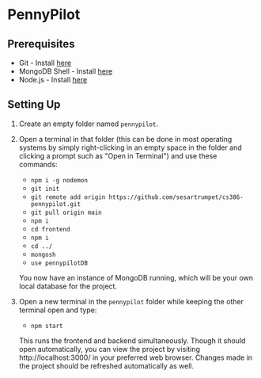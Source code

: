 # PennyPilot

## Prerequisites

- Git - Install [here](https://git-scm.com/downloads) 
- MongoDB Shell - Install [here](https://www.mongodb.com/try/download/shell)
- Node.js - Install [here](https://nodejs.org/en)

## Setting Up

1. Create an empty folder named `pennypilot`.

2. Open a terminal in that folder (this can be done in most operating systems by simply right-clicking in an empty space in the folder and clicking a prompt such as "Open in Terminal") and use these commands:

    - `npm i -g nodemon`
    - `git init`
    - `git remote add origin https://github.com/sesartrumpet/cs386-pennypilot.git`
    - `git pull origin main`
    - `npm i`
    - `cd frontend`
    - `npm i`
    - `cd ../`
    - `mongosh`
    - `use pennypilotDB`

    You now have an instance of MongoDB running, which will be your own local database for the project.

3. Open a new terminal in the `pennypilot` folder while keeping the other terminal open and type:

    - `npm start`

    This runs the frontend and backend simultaneously. Though it should open automatically, you can view the project by visiting http://localhost:3000/ in your preferred web browser. Changes made in the project should be refreshed automatically as well.
